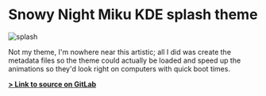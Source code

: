 # Snowy Night Miku KDE splash theme

![splash](https://github.com/user-attachments/assets/146b4456-f479-4378-b10b-1cff225a1bda)

Not my theme, I'm nowhere near this artistic; all I did was create the metadata files so the theme could actually be loaded and speed up the animations so they'd look right on computers with quick boot times.

[**> Link to source on GitLab**](https://gitlab.com/Weeb-Themes/plasma-splashscreen/SnowyNightMiku)
